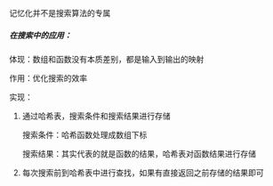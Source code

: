 记忆化并不是搜索算法的专属

##### 在搜索中的应用：

体现：数组和函数没有本质差别，都是输入到输出的映射

作用：优化搜索的效率

实现：

1. 通过哈希表，搜索条件和搜索结果进行存储

   搜索条件：哈希函数处理成数组下标

   搜索结果：其实代表的就是函数的结果，哈希表对函数结果进行存储

2. 每次搜索前到哈希表中进行查找，如果有直接返回之前存储的结果即可

